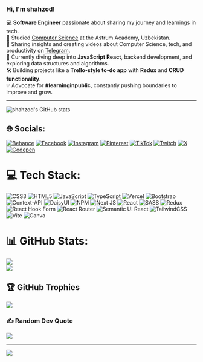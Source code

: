 ### Hi, I'm shahzod!

💻 **Software Engineer** passionate about sharing my journey and learnings in tech.<br/>
📖 Studied [Computer Science](https://www.sammi.ac) at the Astrum Academy, Uzbekistan.<br/>
🎥 Sharing insights and creating videos about Computer Science, tech, and productivity on [Telegram](https://t.me/wenaco_dev).<br/>
🌱 Currently diving deep into **JavaScript React**, backend development, and exploring data structures and algorithms.<br/>
🛠️ Building projects like a **Trello-style to-do app** with **Redux** and **CRUD functionality**.<br/>
💡 Advocate for **#learninginpublic**, constantly pushing boundaries to improve and grow.<br/>

---
![shahzod's GitHub stats](https://github-readme-stats.vercel.app/api?username=shahzodislomov&show_icons=true&theme=transparent)



## 🌐 Socials:
[![Behance](https://img.shields.io/badge/Behance-1769ff?logo=behance&logoColor=white)](https://behance.net/ShahzodIslomov) [![Facebook](https://img.shields.io/badge/Facebook-%231877F2.svg?logo=Facebook&logoColor=white)](https://facebook.com/wenaco_) [![Instagram](https://img.shields.io/badge/Instagram-%23E4405F.svg?logo=Instagram&logoColor=white)](https://instagram.com/wenaco_gs) [![Pinterest](https://img.shields.io/badge/Pinterest-%23E60023.svg?logo=Pinterest&logoColor=white)](https://pinterest.com/wenaco) [![TikTok](https://img.shields.io/badge/TikTok-%23000000.svg?logo=TikTok&logoColor=white)](https://tiktok.com/@wenaco33) [![Twitch](https://img.shields.io/badge/Twitch-%239146FF.svg?logo=Twitch&logoColor=white)](https://twitch.tv/wenaco) [![X](https://img.shields.io/badge/X-black.svg?logo=X&logoColor=white)](https://x.com/wenaco_san) [![Codepen](https://img.shields.io/badge/Codepen-000000?style=for-the-badge&logo=codepen&logoColor=white)](https://codepen.io/ShahzodIslomov) 

# 💻 Tech Stack:
![CSS3](https://img.shields.io/badge/css3-%231572B6.svg?style=for-the-badge&logo=css3&logoColor=white) ![HTML5](https://img.shields.io/badge/html5-%23E34F26.svg?style=for-the-badge&logo=html5&logoColor=white) ![JavaScript](https://img.shields.io/badge/javascript-%23323330.svg?style=for-the-badge&logo=javascript&logoColor=%23F7DF1E) ![TypeScript](https://img.shields.io/badge/typescript-%23007ACC.svg?style=for-the-badge&logo=typescript&logoColor=white) ![Vercel](https://img.shields.io/badge/vercel-%23000000.svg?style=for-the-badge&logo=vercel&logoColor=white) ![Bootstrap](https://img.shields.io/badge/bootstrap-%238511FA.svg?style=for-the-badge&logo=bootstrap&logoColor=white) ![Context-API](https://img.shields.io/badge/Context--Api-000000?style=for-the-badge&logo=react) ![DaisyUI](https://img.shields.io/badge/daisyui-5A0EF8?style=for-the-badge&logo=daisyui&logoColor=white) ![NPM](https://img.shields.io/badge/NPM-%23CB3837.svg?style=for-the-badge&logo=npm&logoColor=white) ![Next JS](https://img.shields.io/badge/Next-black?style=for-the-badge&logo=next.js&logoColor=white) ![React](https://img.shields.io/badge/react-%2320232a.svg?style=for-the-badge&logo=react&logoColor=%2361DAFB) ![SASS](https://img.shields.io/badge/SASS-hotpink.svg?style=for-the-badge&logo=SASS&logoColor=white) ![Redux](https://img.shields.io/badge/redux-%23593d88.svg?style=for-the-badge&logo=redux&logoColor=white) ![React Hook Form](https://img.shields.io/badge/React%20Hook%20Form-%23EC5990.svg?style=for-the-badge&logo=reacthookform&logoColor=white) ![React Router](https://img.shields.io/badge/React_Router-CA4245?style=for-the-badge&logo=react-router&logoColor=white) ![Semantic UI React](https://img.shields.io/badge/Semantic%20UI%20React-%2335BDB2.svg?style=for-the-badge&logo=SemanticUIReact&logoColor=white) ![TailwindCSS](https://img.shields.io/badge/tailwindcss-%2338B2AC.svg?style=for-the-badge&logo=tailwind-css&logoColor=white) ![Vite](https://img.shields.io/badge/vite-%23646CFF.svg?style=for-the-badge&logo=vite&logoColor=white) ![Canva](https://img.shields.io/badge/Canva-%2300C4CC.svg?style=for-the-badge&logo=Canva&logoColor=white)
# 📊 GitHub Stats:
![](https://github-readme-streak-stats.herokuapp.com/?user=shahzodislomov&theme=dark&hide_border=false)<br/>
![](https://github-readme-stats.vercel.app/api/top-langs/?username=shahzodislomov&theme=dark&hide_border=false&include_all_commits=false&count_private=false&layout=compact)

## 🏆 GitHub Trophies
![](https://github-profile-trophy.vercel.app/?username=shahzodislomov&theme=radical&no-frame=false&no-bg=false&margin-w=4)

### ✍️ Random Dev Quote
![](https://quotes-github-readme.vercel.app/api?type=horizontal&theme=radical)

---
[![](https://visitcount.itsvg.in/api?id=shahzodislomov&icon=0&color=0)](https://visitcount.itsvg.in)

<!-- Proudly created with GPRM ( https://gprm.itsvg.in ) -->
